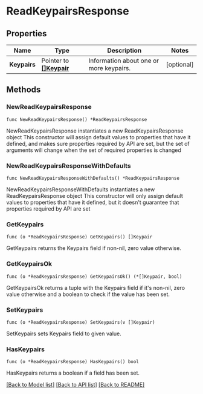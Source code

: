 # ReadKeypairsResponse

## Properties

Name | Type | Description | Notes
------------ | ------------- | ------------- | -------------
**Keypairs** | Pointer to [**[]Keypair**](Keypair.md) | Information about one or more keypairs. | [optional] 

## Methods

### NewReadKeypairsResponse

`func NewReadKeypairsResponse() *ReadKeypairsResponse`

NewReadKeypairsResponse instantiates a new ReadKeypairsResponse object
This constructor will assign default values to properties that have it defined,
and makes sure properties required by API are set, but the set of arguments
will change when the set of required properties is changed

### NewReadKeypairsResponseWithDefaults

`func NewReadKeypairsResponseWithDefaults() *ReadKeypairsResponse`

NewReadKeypairsResponseWithDefaults instantiates a new ReadKeypairsResponse object
This constructor will only assign default values to properties that have it defined,
but it doesn't guarantee that properties required by API are set

### GetKeypairs

`func (o *ReadKeypairsResponse) GetKeypairs() []Keypair`

GetKeypairs returns the Keypairs field if non-nil, zero value otherwise.

### GetKeypairsOk

`func (o *ReadKeypairsResponse) GetKeypairsOk() (*[]Keypair, bool)`

GetKeypairsOk returns a tuple with the Keypairs field if it's non-nil, zero value otherwise
and a boolean to check if the value has been set.

### SetKeypairs

`func (o *ReadKeypairsResponse) SetKeypairs(v []Keypair)`

SetKeypairs sets Keypairs field to given value.

### HasKeypairs

`func (o *ReadKeypairsResponse) HasKeypairs() bool`

HasKeypairs returns a boolean if a field has been set.


[[Back to Model list]](../README.md#documentation-for-models) [[Back to API list]](../README.md#documentation-for-api-endpoints) [[Back to README]](../README.md)


